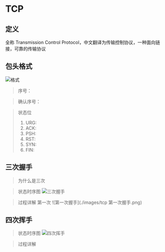 # TCP

## 定义
全称 Transmission Control Protocol，中文翻译为传输控制协议，一种面向链接，可靠的传输协议

## 包头格式
![格式](https://static001.geekbang.org/resource/image/64/bf/642947c94d6682a042ad981bfba39fbf.jpg)

> 序号：

> 确认序号：

> 状态位  
> 1. URG:
> 2. ACK:
> 3. PSH:
> 3. RST:
> 4. SYN:
> 5. FIN:

## 三次握手
> 为什么是三次

> 状态时序图
![三次握手](https://static001.geekbang.org/resource/image/c0/08/c067fe62f49e8152368c7be9d91adc08.jpg)

> 过程详解
> 第一次
![第一次握手](./images/tcp 第一次握手.png)

## 四次挥手

> 状态时序图
![四次挥手](https://static001.geekbang.org/resource/image/bf/13/bf1254f85d527c77cc4088a35ac11d13.jpg)

> 过程详解
> 